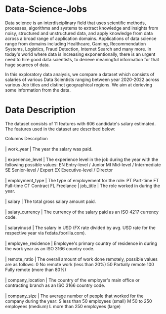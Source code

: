 # Data-Science-Jobs
Data science is an interdisciplinary field that uses scientific methods, processes, algorithms and systems to extract knowledge and insights from noisy, structured and unstructured data, and apply knowledge from data across a broad range of application domains. Applications of data science range from domains including Healthcare, Gaming, Recommendation Systems, Logistics, Fraud Detection, Internet Search and many more. In today's world where data is increasing exponentionally, there is an urgent need to hire good data scientists, to derieve meaningful information for that huge sources of data.

In this exploratory data analysis, we compare a dataset which consists of salaries of various Data Scientists ranging between year 2020-2022 across various Job titles and distinct geographical regions. We aim at derieving some information from the data.

# Data Description
The dataset consists of 11 features with 606 candidate's salary estimated. The features used in the dataset are described below:

Columns	Description <br><br>
| work_year |	The year the salary was paid.<br><br>
| experience_level |	The experience level in the job during the year with the following possible values: EN Entry-level / Junior MI Mid-level / Intermediate SE    Senior-level / Expert EX Executive-level / Director <br><br>
| employment_type |	The type of employement for the role: PT Part-time FT Full-time CT Contract FL Freelance
| job_title |	The role worked in during the year. <br><br>
| salary |	The total gross salary amount paid.<br><br>
| salary_currency |	The currency of the salary paid as an ISO 4217 currency code.<br><br>
| salaryinusd |	The salary in USD (FX rate divided by avg. USD rate for the respective year via fxdata.foorilla.com). <br><br>
| employee_residence |	Employee's primary country of residence in during the work year as an ISO 3166 country code. <br><br>
| remote_ratio |	The overall amount of work done remotely, possible values are as follows: 0 No remote work (less than 20%) 50 Partially remote 100 Fully remote (more than 80%) <br><br>
| company_location |	The country of the employer's main office or contracting branch as an ISO 3166 country code. <br><br>
| company_size |	The average number of people that worked for the company during the year: S less than 50 employees (small) M 50 to 250 employees (medium) L more than 250 employees (large) 
